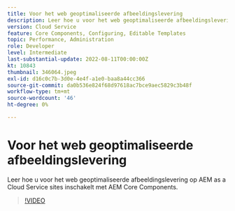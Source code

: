 ```yaml
---
title: Voor het web geoptimaliseerde afbeeldingslevering
description: Leer hoe u voor het web geoptimaliseerde afbeeldingslevering op AEM as a Cloud Service sites inschakelt met AEM Core Components.
version: Cloud Service
feature: Core Components, Configuring, Editable Templates
topic: Performance, Administration
role: Developer
level: Intermediate
last-substantial-update: 2022-08-11T00:00:00Z
kt: 10843
thumbnail: 346064.jpeg
exl-id: d16c0c7b-3d0e-4e4f-a1e0-baa8a44cc366
source-git-commit: da0b536e824f68d97618ac7bce9aec5829c3b48f
workflow-type: tm+mt
source-wordcount: '46'
ht-degree: 0%

---
```


# Voor het web geoptimaliseerde afbeeldingslevering

Leer hoe u voor het web geoptimaliseerde afbeeldingslevering op AEM as a Cloud Service sites inschakelt met AEM Core Components.

>[!VIDEO](https://video.tv.adobe.com/v/346064?quality=12&learn=on)
